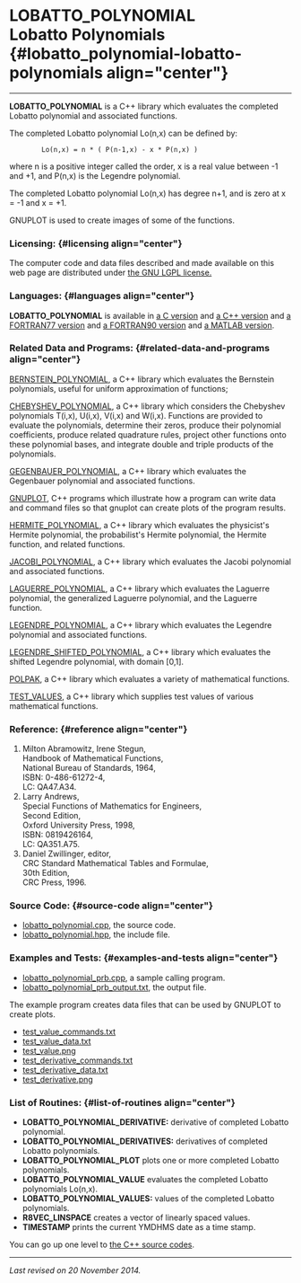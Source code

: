 LOBATTO\_POLYNOMIAL\
Lobatto Polynomials {#lobatto_polynomial-lobatto-polynomials align="center"}
====================

------------------------------------------------------------------------

**LOBATTO\_POLYNOMIAL** is a C++ library which evaluates the completed
Lobatto polynomial and associated functions.

The completed Lobatto polynomial Lo(n,x) can be defined by:

            Lo(n,x) = n * ( P(n-1,x) - x * P(n,x) )
          

where n is a positive integer called the order, x is a real value
between -1 and +1, and P(n,x) is the Legendre polynomial.

The completed Lobatto polynomial Lo(n,x) has degree n+1, and is zero at
x = -1 and x = +1.

GNUPLOT is used to create images of some of the functions.

### Licensing: {#licensing align="center"}

The computer code and data files described and made available on this
web page are distributed under [the GNU LGPL
license.](../../txt/gnu_lgpl.txt)

### Languages: {#languages align="center"}

**LOBATTO\_POLYNOMIAL** is available in [a C
version](../../c_src/lobatto_polynomial/lobatto_polynomial.md) and [a
C++ version](../../master/lobatto_polynomial/lobatto_polynomial.md)
and [a FORTRAN77
version](../../f77_src/lobatto_polynomial/lobatto_polynomial.md) and
[a FORTRAN90
version](../../f_src/lobatto_polynomial/lobatto_polynomial.md) and [a
MATLAB version](../../m_src/lobatto_polynomial/lobatto_polynomial.md).

### Related Data and Programs: {#related-data-and-programs align="center"}

[BERNSTEIN\_POLYNOMIAL](../../master/bernstein_polynomial/bernstein_polynomial.md),
a C++ library which evaluates the Bernstein polynomials, useful for
uniform approximation of functions;

[CHEBYSHEV\_POLYNOMIAL](../../master/chebyshev_polynomial/chebyshev_polynomial.md),
a C++ library which considers the Chebyshev polynomials T(i,x), U(i,x),
V(i,x) and W(i,x). Functions are provided to evaluate the polynomials,
determine their zeros, produce their polynomial coefficients, produce
related quadrature rules, project other functions onto these polynomial
bases, and integrate double and triple products of the polynomials.

[GEGENBAUER\_POLYNOMIAL](../../master/gegenbauer_polynomial/gegenbauer_polynomial.md),
a C++ library which evaluates the Gegenbauer polynomial and associated
functions.

[GNUPLOT](../../master/gnuplot/gnuplot.md), C++ programs which
illustrate how a program can write data and command files so that
gnuplot can create plots of the program results.

[HERMITE\_POLYNOMIAL](../../master/hermite_polynomial/hermite_polynomial.md),
a C++ library which evaluates the physicist's Hermite polynomial, the
probabilist's Hermite polynomial, the Hermite function, and related
functions.

[JACOBI\_POLYNOMIAL](../../master/jacobi_polynomial/jacobi_polynomial.md),
a C++ library which evaluates the Jacobi polynomial and associated
functions.

[LAGUERRE\_POLYNOMIAL](../../master/laguerre_polynomial/laguerre_polynomial.md),
a C++ library which evaluates the Laguerre polynomial, the generalized
Laguerre polynomial, and the Laguerre function.

[LEGENDRE\_POLYNOMIAL](../../master/legendre_polynomial/legendre_polynomial.md),
a C++ library which evaluates the Legendre polynomial and associated
functions.

[LEGENDRE\_SHIFTED\_POLYNOMIAL](../../master/legendre_shifted_polynomial/legendre_shifted_polynomial.md),
a C++ library which evaluates the shifted Legendre polynomial, with
domain \[0,1\].

[POLPAK](../../master/polpak/polpak.md), a C++ library which
evaluates a variety of mathematical functions.

[TEST\_VALUES](../../master/test_values/test_values.md), a C++
library which supplies test values of various mathematical functions.

### Reference: {#reference align="center"}

1.  Milton Abramowitz, Irene Stegun,\
    Handbook of Mathematical Functions,\
    National Bureau of Standards, 1964,\
    ISBN: 0-486-61272-4,\
    LC: QA47.A34.
2.  Larry Andrews,\
    Special Functions of Mathematics for Engineers,\
    Second Edition,\
    Oxford University Press, 1998,\
    ISBN: 0819426164,\
    LC: QA351.A75.
3.  Daniel Zwillinger, editor,\
    CRC Standard Mathematical Tables and Formulae,\
    30th Edition,\
    CRC Press, 1996.

### Source Code: {#source-code align="center"}

-   [lobatto\_polynomial.cpp](lobatto_polynomial.cpp), the source code.
-   [lobatto\_polynomial.hpp](lobatto_polynomial.hpp), the include file.

### Examples and Tests: {#examples-and-tests align="center"}

-   [lobatto\_polynomial\_prb.cpp](lobatto_polynomial_prb.cpp), a sample
    calling program.
-   [lobatto\_polynomial\_prb\_output.txt](lobatto_polynomial_prb_output.txt),
    the output file.

The example program creates data files that can be used by GNUPLOT to
create plots.

-   [test\_value\_commands.txt](test_value_commands.txt)
-   [test\_value\_data.txt](test_value_data.txt)
-   [test\_value.png](test_value.png)
-   [test\_derivative\_commands.txt](test_derivative_commands.txt)
-   [test\_derivative\_data.txt](test_derivative_data.txt)
-   [test\_derivative.png](test_derivative.png)

### List of Routines: {#list-of-routines align="center"}

-   **LOBATTO\_POLYNOMIAL\_DERIVATIVE:** derivative of completed Lobatto
    polynomial.
-   **LOBATTO\_POLYNOMIAL\_DERIVATIVES:** derivatives of completed
    Lobatto polynomials.
-   **LOBATTO\_POLYNOMIAL\_PLOT** plots one or more completed Lobatto
    polynomials.
-   **LOBATTO\_POLYNOMIAL\_VALUE** evaluates the completed Lobatto
    polynomials Lo(n,x).
-   **LOBATTO\_POLYNOMIAL\_VALUES:** values of the completed Lobatto
    polynomials.
-   **R8VEC\_LINSPACE** creates a vector of linearly spaced values.
-   **TIMESTAMP** prints the current YMDHMS date as a time stamp.

You can go up one level to [the C++ source codes](../cpp_src.md).

------------------------------------------------------------------------

*Last revised on 20 November 2014.*
